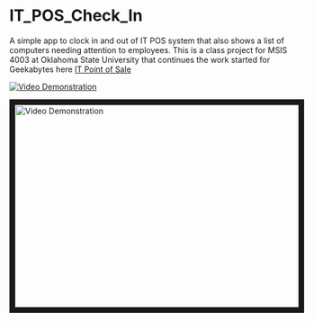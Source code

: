 IT_POS_Check_In
===============

A simple app to clock in and out of IT POS system that also shows a list of computers needing attention to employees. This is a class project for MSIS 4003 at Oklahoma State University that continues the work started for Geekabytes here [IT Point of Sale](https://github.com/RyanDawkins/it-point-of-sale)

[![Video Demonstration](http://img.youtube.com/vi/L51B-wW8wlk/0.jpg)](http://www.youtube.com/watch?v=L51B-wW8wlk)

<a href="http://www.youtube.com/watch?feature=player_embedded&v=L51B-wW8wlk
" target="_blank"><img src="http://img.youtube.com/vi/L51B-wW8wlk/0.jpg" 
alt="Video Demonstration" width="640" height="360" border="10" /></a>
